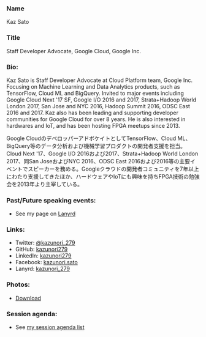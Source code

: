 ### Name

Kaz Sato

### Title

Staff Developer Advocate, Google Cloud, Google Inc.

### Bio:

Kaz Sato is Staff Developer Advocate at Cloud Platform team, Google Inc. Focusing on Machine Learning and Data Analytics products, such as TensorFlow, Cloud ML and BigQuery. Invited to major events including Google Cloud Next '17 SF, Google I/O 2016 and 2017, Strata+Hadoop World London 2017, San Jose and NYC 2016, Hadoop Summit 2016, ODSC East 2016 and 2017. Kaz also has been leading and supporting developer communities for Google Cloud for over 8 years. He is also interested in hardwares and IoT, and has been hosting FPGA meetups since 2013.

Google CloudのデベロッパーアドボケイトとしてTensorFlow、Cloud ML、BigQuery等のデータ分析および機械学習プロダクトの開発者支援を担当。Cloud Next '17、Google I/O 2016および2017、Strata+Hadoop World London 2017、同San JoseおよびNYC 2016、ODSC East 2016および2016等の主要イベントでスピーカーを務める。Googleクラウドの開発者コミュニティを7年以上にわたり支援してきたほか、ハードウェアやIoTにも興味を持ちFPGA技術の勉強会を2013年より主宰している。

### Past/Future speaking events:

- See my page on [Lanyrd](http://lanyrd.com/profile/kazunori_279/)

### Links:

- Twitter: [@kazunori_279](https://twitter.com/kazunori_279)
- GitHub: [kazunori279](https://github.com/kazunori279)
- LinkedIn: [kazunori279](https://www.linkedin.com/in/kazunori279/)
- Facebook: [kazunori.sato](https://www.facebook.com/kazunori.sato.39)
- Lanyrd: [kazunori_279](http://lanyrd.com/profile/kazunori_279/)

### Photos:

- [Download](photo.jpg)

### Session agenda:

- See [my session agenda list](https://github.com/kazunori279/my-session-agenda)
